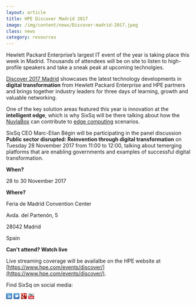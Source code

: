 ```yaml
---
layout: article
title: HPE Discover Madrid 2017
image: /img/content/news/Discover-madrid-2017.jpeg
class: news
category: resources
---
```


Hewlett Packard Enterprise’s largest IT event of the year is taking place this week in Madrid. Thousands of attendees will be on site to listen to high-profile speakers and take a sneak peak at upcoming technolgies.

[Discover 2017 Madrid](https://www.hpe.com/events/discover/) showcases the latest technology developments in **digital transformation**
from Hewlett Packard Enterprise and HPE partners and brings together industry leaders for three days of learning, growth and valuable networking.

One of the key solution areas featured this year is innovation at the **intelligent edge**, which is why SixSq will be there talking about how the [NuvlaBox](http://sixsq.com/products/nuvlabox/) can contribute to [edge computing](http://media.sixsq.com/blog/what-is-edge-computing) scenarios. 

SixSq CEO Marc-Elian Bégin will be participating in the panel discussion **Public sector disrupted: Reinvention through digital transformation** on Tuesday 28 November 2017 from 11:00 to 12:00, talking about temerging platforms that are enabling governments and examples of successful digital transformation.

**When?**

28 to 30 November 2017

**Where?**

Feria de Madrid Convention Center

Avda. del Partenón, 5

28042 Madrid

Spain

**Can't attend? Watch live**

Live streaming coverage will be availalbe on the HPE website at [https://www.hpe.com/events/discover/](https://www.hpe.com/events/discover/).


Find SixSq on social media:

<a href="http://linkedin.com/company/sixsq"><img src="/img/design/linkedin_small.png" alt="LinkedIn" width="16" /></a> <a href="http://twitter.com/@sixsq"><img src="/img/design/twitter_small.png" alt="Twitter" width="16" /></a> <a href="http://plus.google.com/+sixsq"><img src="/img/design/google_plus_small.png" alt="Google+" width="16" /></a> <a href="https://www.youtube.com/channel/UCGYw3n7c-QsDtsVH32By1-g"><img src="/img/design/youtube_small.png" alt="Youtube" width="16"/></a>






